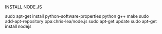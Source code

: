 INSTALL NODE.JS

sudo apt-get install python-software-properties python g++ make
sudo add-apt-repository ppa:chris-lea/node.js
sudo apt-get update
sudo apt-get install nodejs
